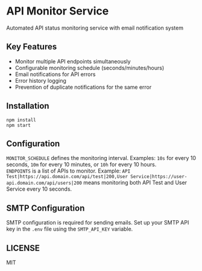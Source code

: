 # API Monitor Service

Automated API status monitoring service with email notification system

## Key Features
- Monitor multiple API endpoints simultaneously
- Configurable monitoring schedule (seconds/minutes/hours)
- Email notifications for API errors
- Error history logging
- Prevention of duplicate notifications for the same error

## Installation
`npm install`  
`npm start`  

## Configuration
`MONITOR_SCHEDULE` defines the monitoring interval. Examples: `10s` for every 10 seconds, `10m` for every 10 minutes, or `10h` for every 10 hours.  
`ENDPOINTS` is a list of APIs to monitor. Example: `API Test|https://api.domain.com/api/test|200,User Service|https://user-api.domain.com/api/users|200` means monitoring both API Test and User Service every 10 seconds.

## SMTP Configuration
SMTP configuration is required for sending emails. Set up your SMTP API key in the `.env` file using the `SMTP_API_KEY` variable.

## LICENSE
MIT